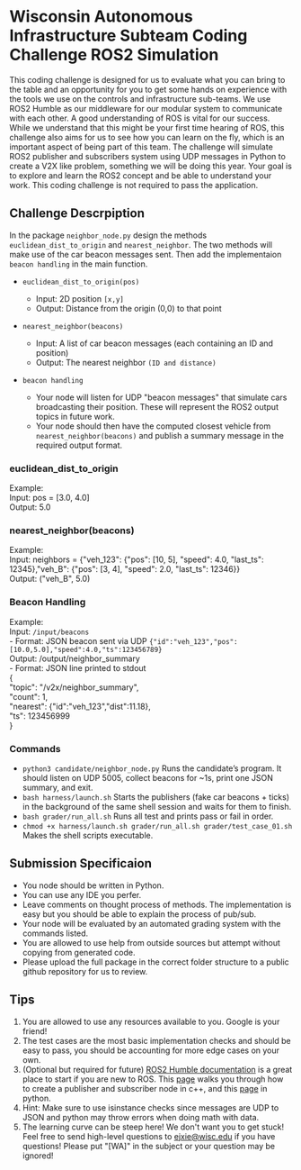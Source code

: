 # Wisconsin Autonomous Infrastructure Subteam Coding Challenge ROS2 Simulation 

This coding challenge is designed for us to evaluate what you can bring to the table and an opportunity for you to get some hands on experience with the tools we use on the controls and infrastructure sub-teams. We use ROS2 Humble as our middleware for our modular system to communicate with each other. A good understanding of ROS is vital for our success. While we understand that this might be your first time hearing of ROS, this challenge also aims for us to see how you can learn on the fly, which is an important aspect of being part of this team. The challenge will simulate ROS2 publisher and subscribers system using UDP messages in Python to create a V2X like problem, something we will be doing this year. Your goal is to explore and learn the ROS2 concept and be able to understand your work. This coding challenge is not required to pass the application. 

## Challenge Descrpiption

In the package `neighbor_node.py` design the methods `euclidean_dist_to_origin` and `nearest_neighbor`. The two methods will make use of the car beacon messages sent. Then add the implementaion `beacon handling` in the main function. 

- `euclidean_dist_to_origin(pos)`
    - Input: 2D position `[x,y]`
    - Output: Distance from the origin (0,0) to that point

- `nearest_neighbor(beacons)`
    - Input: A list of car beacon messages (each containing an ID and position) 
    - Output: The nearest neighbor `(ID and distance)`

- `beacon handling`
    - Your node will listen for UDP "beacon messages" that simulate cars broadcasting their position. These will represent the ROS2 output topics in future work.
    - Your node should then have the computed closest vehicle from `nearest_neighbor(beacons)` and publish a summary message in the required output format. 


### euclidean_dist_to_origin
Example:   
    Input: pos = [3.0, 4.0]   
    Output: 5.0    

### nearest_neighbor(beacons)  
Example:    
    Input: neighbors = {"veh_123": {"pos": [10, 5], "speed": 4.0, "last_ts": 12345},"veh_B":   {"pos": [3, 4],  "speed": 2.0, "last_ts": 12346}}   
    Output: ("veh_B", 5.0)   

### Beacon Handling  
Example:   
    Input: `/input/beacons`   
    - Format: JSON beacon sent via UDP `{"id":"veh_123","pos":[10.0,5.0],"speed":4.0,"ts":123456789}`    
    Output: /output/neighbor_summary    
    - Format: JSON line printed to stdout    
    {     
        "topic": "/v2x/neighbor_summary",    
        "count": 1,    
        "nearest": {"id":"veh_123","dist":11.18},    
        "ts": 123456999     
    }   
    
### Commands
- `python3 candidate/neighbor_node.py` Runs the candidate’s program. It should listen on UDP 5005, collect beacons for ~1s, print one JSON summary, and exit.    
- `bash harness/launch.sh` Starts the publishers (fake car beacons + ticks) in the background of the same shell session and waits for them to finish.    
- `bash grader/run_all.sh` Runs all test and prints pass or fail in order.
- `chmod +x harness/launch.sh grader/run_all.sh grader/test_case_01.sh` Makes the shell scripts executable.     

    

## Submission Specificaion
- You node should be written in Python.
- You can use any IDE you perfer.
- Leave comments on thought process of methods. The implementation is easy but you should be able to explain the process of pub/sub.
- Your node will be evaluated by an automated grading system with the commands listed.
- You are allowed to use help from outside sources but attempt without copying from generated code.
- Please upload the full package in the correct folder structure to a public github repository for us to review.  



## Tips

1. You are allowed to use any resources available to you. Google is your friend!
2. The test cases are the most basic implementation checks and should be easy to pass, you should be accounting for more edge cases on your own. 
3. (Optional but required for future) [ROS2 Humble documentation](https://docs.ros.org/en/foxy/Releases/Release-Humble-Hawksbill.html) is a great place to start if you are new to ROS. This [page](https://docs.ros.org/en/humble/Tutorials/Beginner-Client-Libraries/Writing-A-Simple-Cpp-Publisher-And-Subscriber.html) walks you through how to create a publisher and subscriber node in c++, and this [page](https://docs.ros.org/en/humble/Tutorials/Beginner-Client-Libraries/Writing-A-Simple-Py-Publisher-And-Subscriber.html) in python.
4. Hint: Make sure to use isinstance checks since messages are UDP to JSON and python may throw errors when doing math with data.
5. The learning curve can be steep here! We don't want you to get stuck! Feel free to send high-level questions to ejxie@wisc.edu if you have questions! Please put "[WA]" in the subject or your question may be ignored!
